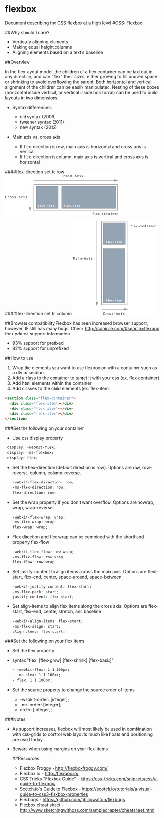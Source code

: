 # flexbox
Document describing the CSS flexbox at a high level
#CSS: Flexbox

##Why should I care?
- Vertically aligning elements
- Making equal height columns
- Aligning elements based on a text's baseline

##Overview

In the flex layout model, the children of a flex container can be laid out in
any direction, and can "flex" their sizes, either growing to fill unused
space or shrinking to avoid overflowing the parent.  Both horizontal and vertical
alignment of the children can be easily manipulated.  Nesting of these boxes
(horizontal inside vertical, or vertical inside horizontal) can be used to build
layouts in two dimensions.

- Syntax differences:
  - old syntax (2009)
  - tweener syntax (2011)
  - new syntax (2012)

- Main axis vs. cross axis
  - If flex-direction is row, main axis is horizontal and cross axis is vertical
  - If flex-direction is column, main axis is vertical and cross axis is horizontal

####flex-direction set to row
  <img src="img/flexdirectionrow.png"/>

####flex-direction set to column
  <img src="img/flexdirectioncolumn.png"/>

##Browser compatibility
Flexbox has seen increased browser support, however, IE still has many bugs. Check http://caniuse.com/#search=flexbox
for updated support information.
- 93% support for prefixed
- 82% support for unprefixed

##How to use

1. Wrap the elements you want to use flexbox on with a container such as a div or
section.
2. Add a class to the container to target it with your css (ex. flex-container)
3. Add html elements within the container
4. Add classes to the child elements (ex. flex-item)

```html
<section class="flex-container">
  <div class="flex-item"></div>
  <div class="flex-item"></div>
  <div class="flex-item"></div>
</section>
```

###Set the following on your container
- Use css display property
 ```css
  display: -webkit-flex;
  display: -ms-flexbox;
  display: flex;
 ```

- Set the flex-direction (default direction is row).  Options are row,
row-reverse, column, column-reverse.
  ```css
  -webkit-flex-direction: row;
  -ms-flex-direction: row;
  flex-direction: row;
  ```

- Set the wrap property if you don't want overflow.  Options are nowrap, wrap, wrap-reverse.
  
  ```css 
  -webkit-flex-wrap: wrap;
  -ms-flex-wrap: wrap;
  flex-wrap: wrap;
  ```

- Flex direction and flex wrap can be combined with the shorthand property flex-flow
  ```css
  -webkit-flex-flow: row wrap;
  -ms-flex-flow: row wrap;
  flex-flow: row wrap;
  ```

- Set justify-content to align items across the main axis.  Options are flext-start, flex-end,
center, space-around, space-between
  ```css
  -webkit-justify-content: flex-start;
  -ms-flex-pack: start;
  justify-content: flex-start;
  ```

- Set align-items to align flex items along the cross axis.  Options are flex-start, flex-end,
center, stretch, and baseline
  ```css
  -webkit-align-items: flex-start;
  -ms-flex-align: start;
  align-items: flex-start;
  ```

###Set the following on  your flex items
- Set the flex property
- syntax "flex: [flex-grow] [flex-shrink] [flex-basis]"
  ```css
  - -webkit-flex: 1 1 100px;
  - -ms-flex: 1 1 100px;
  - flex: 1 1 100px;
  ```

- Set the source property to change the source order of items
  - -webkit-order: [integer];
  - -ms-order: [integer];
  - order: [integer];

###Notes
- As support increases, flexbox will most likely be used in combination with css-grids to control web layouts much
like floats and positioning are used today
- Beware when using margins on your flex-items

  ##Resources
  - Flexbox Froggy - http://flexboxfroggy.com/
  - Flexbox.io - http://flexbox.io/
  - CSS Tricks "Flexbox Guide" - https://css-tricks.com/snippets/css/a-guide-to-flexbox/
  - Scotch.io's Guide to Flexbox - https://scotch.io/tutorials/a-visual-guide-to-css3-flexbox-properties
  - Flexbugs - https://github.com/philipwalton/flexbugs
  - Flexbox cheat sheet - http://www.sketchingwithcss.com/samplechapter/cheatsheet.html
